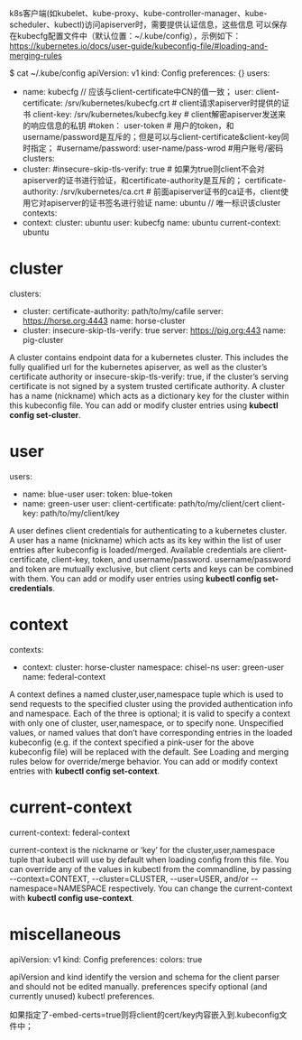k8s客户端(如kubelet、kube-proxy、kube-controller-manager、kube-scheduler、kubectl)访问apiserver时，需要提供认证信息，这些信息
可以保存在kubecfg配置文件中（默认位置：~/.kube/config），示例如下：
https://kubernetes.io/docs/user-guide/kubeconfig-file/#loading-and-merging-rules

  $ cat ~/.kube/config
  apiVersion: v1
  kind: Config
  preferences: {}
  users:
  - name: kubecfg  // 应该与client-certificate中CN的值一致；
    user:
      client-certificate: /srv/kubernetes/kubecfg.crt # client请求apiserver时提供的证书
      client-key: /srv/kubernetes/kubecfg.key  # client解密apiserver发送来的响应信息的私钥
      #token： user-token # 用户的token，和username/password是互斥的；但是可以与client-certificate&client-key同时指定；
      #username/password: user-name/pass-wrod #用户账号/密码
  clusters:
  - cluster:
      #insecure-skip-tls-verify: true # 如果为true则client不会对apiserver的证书进行验证，和certificate-authority是互斥的；
      certificate-authority: /srv/kubernetes/ca.crt  # 前面apiserver证书的ca证书，client使用它对apiserver的证书签名进行验证
    name: ubuntu  // 唯一标识该cluster
  contexts:
  - context:
      cluster: ubuntu
      user: kubecfg
    name: ubuntu
  current-context: ubuntu


# cluster
clusters:
- cluster:
    certificate-authority: path/to/my/cafile
    server: https://horse.org:4443
  name: horse-cluster
- cluster:
    insecure-skip-tls-verify: true
    server: https://pig.org:443
  name: pig-cluster

A cluster contains endpoint data for a kubernetes cluster. This includes the fully qualified url for the kubernetes apiserver, as well as the cluster’s certificate authority or insecure-skip-tls-verify: true, if the cluster’s serving certificate is not signed by a system trusted certificate authority. A cluster has a name (nickname) which acts as a dictionary key for the cluster within this kubeconfig file. You can add or modify cluster entries using **kubectl config set-cluster**.

# user
users:
- name: blue-user
  user:
    token: blue-token
- name: green-user
  user:
    client-certificate: path/to/my/client/cert
    client-key: path/to/my/client/key

A user defines client credentials for authenticating to a kubernetes cluster. A user has a name (nickname) which acts as its key within the list of user entries after kubeconfig is loaded/merged. Available credentials are client-certificate, client-key, token, and username/password. username/password and token are mutually exclusive, but client certs and keys can be combined with them. You can add or modify user entries using **kubectl config set-credentials**.

# context
contexts:
- context:
    cluster: horse-cluster
    namespace: chisel-ns
    user: green-user
  name: federal-context

A context defines a named cluster,user,namespace tuple which is used to send requests to the specified cluster using the provided authentication info and namespace. Each of the three is optional; it is valid to specify a context with only one of cluster, user,namespace, or to specify none. Unspecified values, or named values that don’t have corresponding entries in the loaded kubeconfig (e.g. if the context specified a pink-user for the above kubeconfig file) will be replaced with the default. See Loading and merging rules below for override/merge behavior. You can add or modify context entries with **kubectl config set-context**.

# current-context

current-context: federal-context

current-context is the nickname or ‘key’ for the cluster,user,namespace tuple that kubectl will use by default when loading config from this file. You can override any of the values in kubectl from the commandline, by passing --context=CONTEXT, --cluster=CLUSTER, --user=USER, and/or --namespace=NAMESPACE respectively. You can change the current-context with **kubectl config use-context**.

# miscellaneous

apiVersion: v1
kind: Config
preferences:
  colors: true

apiVersion and kind identify the version and schema for the client parser and should not be edited manually.
preferences specify optional (and currently unused) kubectl preferences.


如果指定了-embed-certs=true则将client的cert/key内容嵌入到.kubeconfig文件中；